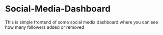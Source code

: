 # Social-Media-Dashboard
This is simple frontend of some social media dashboard where you can see how many followers added or removed
